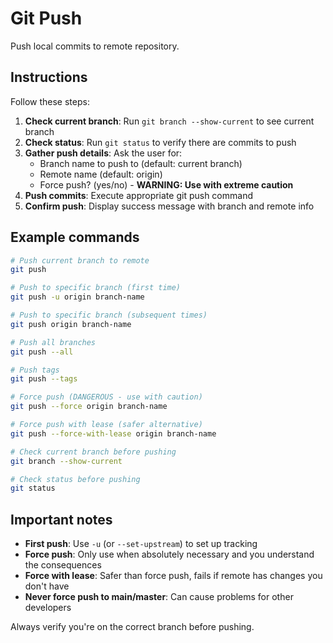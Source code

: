 # Git Push

Push local commits to remote repository.

## Instructions

Follow these steps:

1. **Check current branch**: Run `git branch --show-current` to see current branch
2. **Check status**: Run `git status` to verify there are commits to push
3. **Gather push details**: Ask the user for:
   - Branch name to push to (default: current branch)
   - Remote name (default: origin)
   - Force push? (yes/no) - **WARNING: Use with extreme caution**
4. **Push commits**: Execute appropriate git push command
5. **Confirm push**: Display success message with branch and remote info

## Example commands

```bash
# Push current branch to remote
git push

# Push to specific branch (first time)
git push -u origin branch-name

# Push to specific branch (subsequent times)
git push origin branch-name

# Push all branches
git push --all

# Push tags
git push --tags

# Force push (DANGEROUS - use with caution)
git push --force origin branch-name

# Force push with lease (safer alternative)
git push --force-with-lease origin branch-name

# Check current branch before pushing
git branch --show-current

# Check status before pushing
git status
```

## Important notes

- **First push**: Use `-u` (or `--set-upstream`) to set up tracking
- **Force push**: Only use when absolutely necessary and you understand the consequences
- **Force with lease**: Safer than force push, fails if remote has changes you don't have
- **Never force push to main/master**: Can cause problems for other developers

Always verify you're on the correct branch before pushing.